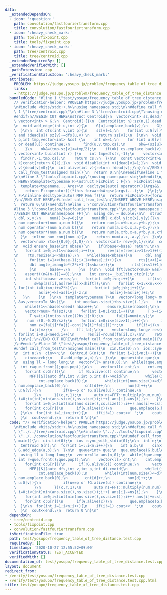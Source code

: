 ```yaml
---
data:
  _extendedDependsOn:
  - icon: ':question:'
    path: convolution/fastfouriertransform.cpp
    title: convolution/fastfouriertransform.cpp
  - icon: ':heavy_check_mark:'
    path: tools/fixpoint.cpp
    title: tools/fixpoint.cpp
  - icon: ':heavy_check_mark:'
    path: tree/centroid.cpp
    title: tree/centroid.cpp
  _extendedRequiredBy: []
  _extendedVerifiedWith: []
  _pathExtension: cpp
  _verificationStatusIcon: ':heavy_check_mark:'
  attributes:
    PROBLEM: https://judge.yosupo.jp/problem/frequency_table_of_tree_distance
    links:
    - https://judge.yosupo.jp/problem/frequency_table_of_tree_distance
  bundledCode: "#line 1 \"test/yosupo/frequency_table_of_tree_distance.test.cpp\"\n\
    // verification-helper: PROBLEM https://judge.yosupo.jp/problem/frequency_table_of_tree_distance\n\
    \n#include <bits/stdc++.h>\nusing namespace std;\n\n#define call_from_test\n#line\
    \ 1 \"tree/centroid.cpp\"\n\n#line 3 \"tree/centroid.cpp\"\nusing namespace std;\n\
    #endif\n//BEGIN CUT HERE\nstruct Centroid{\n  vector<int> sz,dead;\n  vector<\
    \ vector<int> > G;\n  Centroid(){}\n  Centroid(int n):sz(n,1),dead(n,0),G(n){}\n\
    \n  void add_edge(int u,int v){\n    G[u].emplace_back(v);\n    G[v].emplace_back(u);\n\
    \  }\n\n  int dfs(int v,int p){\n    sz[v]=1;\n    for(int u:G[v])\n      if(u!=p\
    \ and !dead[u]) sz[v]+=dfs(u,v);\n    return sz[v];\n  }\n\n  void find(int v,int\
    \ p,int tmp,vector<int> &cs) {\n    int ok=1;\n    for (int u:G[v]){\n      if(u==p\
    \ or dead[u]) continue;\n      find(u,v,tmp,cs);\n      ok&=(sz[u]<=tmp/2);\n\
    \    }\n    ok&=(tmp-sz[v]<=tmp/2);\n    if(ok) cs.emplace_back(v);\n  }\n\n \
    \ vector<int> build(int r) {\n    int tmp=dfs(r,-1);\n    vector<int> cs;\n  \
    \  find(r,-1,tmp,cs);\n    return cs;\n  }\n\n  const vector<int>& operator[](int\
    \ k)const{return G[k];}\n  void disable(int v){dead[v]=1;}\n  void  enable(int\
    \ v){dead[v]=0;}\n  int alive(int v){return !dead[v];}\n};\n//END CUT HERE\n#ifndef\
    \ call_from_test\nsigned main(){\n  return 0;\n}\n#endif\n#line 1 \"tools/fixpoint.cpp\"\
    \n\n#line 3 \"tools/fixpoint.cpp\"\nusing namespace std;\n#endif\n//BEGIN CUT\
    \ HERE\ntemplate<typename F>\nstruct FixPoint : F{\n  FixPoint(F&& f):F(forward<F>(f)){}\n\
    \  template<typename... Args>\n  decltype(auto) operator()(Args&&... args) const{\n\
    \    return F::operator()(*this,forward<Args>(args)...);\n  }\n};\ntemplate<typename\
    \ F>\ninline decltype(auto) MFP(F&& f){\n  return FixPoint<F>{forward<F>(f)};\n\
    }\n//END CUT HERE\n#ifndef call_from_test\n//INSERT ABOVE HERE\nsigned main(){\n\
    \  return 0;\n}\n#endif\n#line 1 \"convolution/fastfouriertransform.cpp\"\n\n\
    #line 3 \"convolution/fastfouriertransform.cpp\"\nusing namespace std;\n#endif\n\
    //BEGIN CUT HERE\nnamespace FFT{\n  using dbl = double;\n\n  struct num{\n   \
    \ dbl x,y;\n    num(){x=y=0;}\n    num(dbl x,dbl y):x(x),y(y){}\n  };\n\n  inline\
    \ num operator+(num a,num b){\n    return num(a.x+b.x,a.y+b.y);\n  }\n  inline\
    \ num operator-(num a,num b){\n    return num(a.x-b.x,a.y-b.y);\n  }\n  inline\
    \ num operator*(num a,num b){\n    return num(a.x*b.x-a.y*b.y,a.x*b.y+a.y*b.x);\n\
    \  }\n  inline num conj(num a){\n    return num(a.x,-a.y);\n  }\n\n  int base=1;\n\
    \  vector<num> rts={{0,0},{1,0}};\n  vector<int> rev={0,1};\n\n  const dbl PI=asinl(1)*2;\n\
    \n  void ensure_base(int nbase){\n    if(nbase<=base) return;\n\n    rev.resize(1<<nbase);\n\
    \    for(int i=0;i<(1<<nbase);i++)\n      rev[i]=(rev[i>>1]>>1)+((i&1)<<(nbase-1));\n\
    \n    rts.resize(1<<nbase);\n    while(base<nbase){\n      dbl angle=2*PI/(1<<(base+1));\n\
    \      for(int i=1<<(base-1);i<(1<<base);i++){\n        rts[i<<1]=rts[i];\n  \
    \      dbl angle_i=angle*(2*i+1-(1<<base));\n        rts[(i<<1)+1]=num(cos(angle_i),sin(angle_i));\n\
    \      }\n      base++;\n    }\n  }\n\n  void fft(vector<num> &as){\n    int n=as.size();\n\
    \    assert((n&(n-1))==0);\n\n    int zeros=__builtin_ctz(n);\n    ensure_base(zeros);\n\
    \    int shift=base-zeros;\n    for(int i=0;i<n;i++)\n      if(i<(rev[i]>>shift))\n\
    \        swap(as[i],as[rev[i]>>shift]);\n\n    for(int k=1;k<n;k<<=1){\n     \
    \ for(int i=0;i<n;i+=2*k){\n        for(int j=0;j<k;j++){\n          num z=as[i+j+k]*rts[j+k];\n\
    \          as[i+j+k]=as[i+j]-z;\n          as[i+j]=as[i+j]+z;\n        }\n   \
    \   }\n    }\n  }\n\n  template<typename T>\n  vector<long long> multiply(vector<T>\
    \ &as,vector<T> &bs){\n    int need=as.size()+bs.size()-1;\n    int nbase=0;\n\
    \    while((1<<nbase)<need) nbase++;\n    ensure_base(nbase);\n\n    int sz=1<<nbase;\n\
    \    vector<num> fa(sz);\n    for(int i=0;i<sz;i++){\n      T x=(i<(int)as.size()?as[i]:0);\n\
    \      T y=(i<(int)bs.size()?bs[i]:0);\n      fa[i]=num(x,y);\n    }\n    fft(fa);\n\
    \n    num r(0,-0.25/sz);\n    for(int i=0;i<=(sz>>1);i++){\n      int j=(sz-i)&(sz-1);\n\
    \      num z=(fa[j]*fa[j]-conj(fa[i]*fa[i]))*r;\n      if(i!=j)\n        fa[j]=(fa[i]*fa[i]-conj(fa[j]*fa[j]))*r;\n\
    \      fa[i]=z;\n    }\n    fft(fa);\n\n    vector<long long> res(need);\n   \
    \ for(int i=0;i<need;i++)\n      res[i]=round(fa[i].x);\n\n    return res;\n \
    \ }\n\n};\n//END CUT HERE\n#ifndef call_from_test\nsigned main(){\n  return 0;\n\
    }\n#endif\n#line 10 \"test/yosupo/frequency_table_of_tree_distance.test.cpp\"\n\
    #undef call_from_test\n\nsigned main(){\n  cin.tie(0);\n  ios::sync_with_stdio(0);\n\
    \n  int n;\n  cin>>n;\n  Centroid G(n);\n  for(int i=1;i<n;i++){\n    int a,b;\n\
    \    cin>>a>>b;\n    G.add_edge(a,b);\n  }\n\n  queue<int> que;\n  que.emplace(G.build(0)[0]);\n\
    \n  using ll = long long;\n  vector<ll> ans(n,0);\n  while(!que.empty()){\n  \
    \  int r=que.front();que.pop();\n\n    vector<ll> cnt;\n    cnt.emplace_back(1);\n\
    \    for(int c:G[r]){\n      if(!G.alive(c)) continue;\n      vector<ll> num;\n\
    \      MFP([&](auto dfs,int v,int p,int d)->void{\n        while((int)cnt.size()<=d)\n\
    \          cnt.emplace_back(0);\n        while((int)num.size()<=d)\n         \
    \ num.emplace_back(0);\n        cnt[d]++;\n        num[d]++;\n        for(int\
    \ u:G[v]){\n          if(u==p or !G.alive(u)) continue;\n          dfs(u,v,d+1);\n\
    \        }\n      })(c,r,1);\n      auto ns=FFT::multiply(num,num);\n      for(int\
    \ i=0;i<(int)min(ans.size(),ns.size());i++) ans[i]-=ns[i];\n    }\n    auto cs=FFT::multiply(cnt,cnt);\n\
    \    for(int i=0;i<(int)min(ans.size(),cs.size());i++) ans[i]+=cs[i];\n\n    G.disable(r);\n\
    \    for(int c:G[r])\n      if(G.alive(c))\n        que.emplace(G.build(c)[0]);\n\
    \  }\n\n  for(int i=1;i<n;i++){\n    if(i!=1) cout<<' ';\n    cout<<ans[i]/2;\n\
    \  }\n  cout<<endl;\n  return 0;\n}\n"
  code: "// verification-helper: PROBLEM https://judge.yosupo.jp/problem/frequency_table_of_tree_distance\n\
    \n#include <bits/stdc++.h>\nusing namespace std;\n\n#define call_from_test\n#include\
    \ \"../../tree/centroid.cpp\"\n#include \"../../tools/fixpoint.cpp\"\n#include\
    \ \"../../convolution/fastfouriertransform.cpp\"\n#undef call_from_test\n\nsigned\
    \ main(){\n  cin.tie(0);\n  ios::sync_with_stdio(0);\n\n  int n;\n  cin>>n;\n\
    \  Centroid G(n);\n  for(int i=1;i<n;i++){\n    int a,b;\n    cin>>a>>b;\n   \
    \ G.add_edge(a,b);\n  }\n\n  queue<int> que;\n  que.emplace(G.build(0)[0]);\n\n\
    \  using ll = long long;\n  vector<ll> ans(n,0);\n  while(!que.empty()){\n   \
    \ int r=que.front();que.pop();\n\n    vector<ll> cnt;\n    cnt.emplace_back(1);\n\
    \    for(int c:G[r]){\n      if(!G.alive(c)) continue;\n      vector<ll> num;\n\
    \      MFP([&](auto dfs,int v,int p,int d)->void{\n        while((int)cnt.size()<=d)\n\
    \          cnt.emplace_back(0);\n        while((int)num.size()<=d)\n         \
    \ num.emplace_back(0);\n        cnt[d]++;\n        num[d]++;\n        for(int\
    \ u:G[v]){\n          if(u==p or !G.alive(u)) continue;\n          dfs(u,v,d+1);\n\
    \        }\n      })(c,r,1);\n      auto ns=FFT::multiply(num,num);\n      for(int\
    \ i=0;i<(int)min(ans.size(),ns.size());i++) ans[i]-=ns[i];\n    }\n    auto cs=FFT::multiply(cnt,cnt);\n\
    \    for(int i=0;i<(int)min(ans.size(),cs.size());i++) ans[i]+=cs[i];\n\n    G.disable(r);\n\
    \    for(int c:G[r])\n      if(G.alive(c))\n        que.emplace(G.build(c)[0]);\n\
    \  }\n\n  for(int i=1;i<n;i++){\n    if(i!=1) cout<<' ';\n    cout<<ans[i]/2;\n\
    \  }\n  cout<<endl;\n  return 0;\n}\n"
  dependsOn:
  - tree/centroid.cpp
  - tools/fixpoint.cpp
  - convolution/fastfouriertransform.cpp
  isVerificationFile: true
  path: test/yosupo/frequency_table_of_tree_distance.test.cpp
  requiredBy: []
  timestamp: '2020-10-27 12:55:52+09:00'
  verificationStatus: TEST_ACCEPTED
  verifiedWith: []
documentation_of: test/yosupo/frequency_table_of_tree_distance.test.cpp
layout: document
redirect_from:
- /verify/test/yosupo/frequency_table_of_tree_distance.test.cpp
- /verify/test/yosupo/frequency_table_of_tree_distance.test.cpp.html
title: test/yosupo/frequency_table_of_tree_distance.test.cpp
---
```

